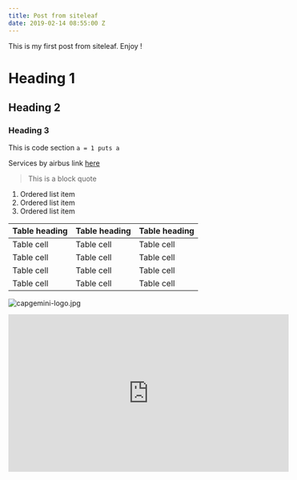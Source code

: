 ```yaml
---
title: Post from siteleaf
date: 2019-02-14 08:55:00 Z
---
```


This is my first post from siteleaf. Enjoy !

# Heading 1
## Heading 2
### Heading 3

This is code section
`a = 1
puts a `

Services by airbus link [here](https://services.airbus.com)

> This is a block quote

1. Ordered list item
2. Ordered list item
3. Ordered list item


| Table heading | Table heading | Table heading |
| ------------- | ------------- | ------------- |
| Table cell    | Table cell    | Table cell    |
| Table cell    | Table cell    | Table cell    |
| Table cell    | Table cell    | Table cell    |
| Table cell    | Table cell    | Table cell    |

![capgemini-logo.jpg](/uploads/capgemini-logo.jpg)

<iframe width="560" height="315" src="https://www.youtube.com/embed/CmRWv3k6gTU" frameborder="0" allow="accelerometer; autoplay; encrypted-media; gyroscope; picture-in-picture" allowfullscreen></iframe>